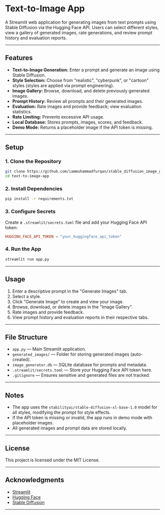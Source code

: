 # Text-to-Image App

A Streamlit web application for generating images from text prompts using Stable Diffusion via the Hugging Face API. Users can select different styles, view a gallery of generated images, rate generations, and review prompt history and evaluation reports.

---

## Features

- **Text-to-Image Generation:** Enter a prompt and generate an image using Stable Diffusion.
- **Style Selection:** Choose from "realistic", "cyberpunk", or "cartoon" styles (styles are applied via prompt engineering).
- **Image Gallery:** Browse, download, and delete previously generated images.
- **Prompt History:** Review all prompts and their generated images.
- **Evaluation:** Rate images and provide feedback; view evaluation statistics.
- **Rate Limiting:** Prevents excessive API usage.
- **Local Database:** Stores prompts, images, scores, and feedback.
- **Demo Mode:** Returns a placeholder image if the API token is missing.

---

## Setup

### 1. Clone the Repository

```sh
git clone https://github.com/iammuhammadfurqan/stable_diffusion_image_gen.git
cd text-to-image-app
```

### 2. Install Dependencies

```sh
pip install -r requirements.txt
```

### 3. Configure Secrets

Create a `.streamlit/secrets.toml` file and add your Hugging Face API token:

```toml
HUGGING_FACE_API_TOKEN = "your_huggingface_api_token"
```

### 4. Run the App

```sh
streamlit run app.py
```

---

## Usage

1. Enter a descriptive prompt in the "Generate Images" tab.
2. Select a style.
3. Click "Generate Image" to create and view your image.
4. Browse, download, or delete images in the "Image Gallery".
5. Rate images and provide feedback.
6. View prompt history and evaluation reports in their respective tabs.

---

## File Structure

- `app.py` — Main Streamlit application.
- `generated_images/` — Folder for storing generated images (auto-created).
- `image_generator.db` — SQLite database for prompts and metadata.
- `.streamlit/secrets.toml` — Store your Hugging Face API token here.
- `.gitignore` — Ensures sensitive and generated files are not tracked.

---

## Notes

- The app uses the `stabilityai/stable-diffusion-xl-base-1.0` model for all styles, modifying the prompt for style effects.
- If the API token is missing or invalid, the app runs in demo mode with placeholder images.
- All generated images and prompt data are stored locally.

---

## License

This project is licensed under the MIT License.

---

## Acknowledgments

- [Streamlit](https://streamlit.io/)
- [Hugging Face](https://huggingface.co/)
- [Stable Diffusion](https://stability.ai/)

---
